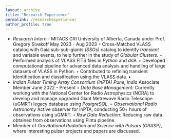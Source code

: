```yaml
---
layout: archive
title: "Research Experience"
permalink: /researchexperience/
author_profile: true
---
```

* *Research Intern* - MITACS GRI University of Alberta, Canada
under Prof. Gregory Sivakoff May 2023 - Aug 2023
◦ Cross-Matched VLASS catalog with Gaia sub-sub-giants *(SSGs)* catalog to identify *transient* and variable events, to help
further in the study of *Globular Clusters*.
◦ Performed analysis of VLASS FITS files in *Python* and *ds9*.
◦ Developed computational pipeline for advanced data analysis and handling of large datasets of VLASS in Python.
◦ Contributed to refining transient identification and classification using the VLASS data.
•
* *Indian Pulsar Timing Array Consortium (InPTA) Pune, India*
Associate Member June 2022 - Present
◦ *Data Base Management:* Currently working with the National Center for Radio Astrophysics (NCRA) to develop and
manage upgraded Giant Metrewave Radio Telescope (uGMRT) legacy database using *PostgreSQL*.
◦ *Observational Radio Astronomy* Active observer for InPTA, conducting 50+ hours of observations using uGMRT.
◦ *Raw Data Reduction:* Reducing raw data obtained from observations using Pinta pipeline.
* Member of *Gravitational Radiation and Science with Pulsars (GRASP)*, where interesting pulsar projects and papers are
discussed.
